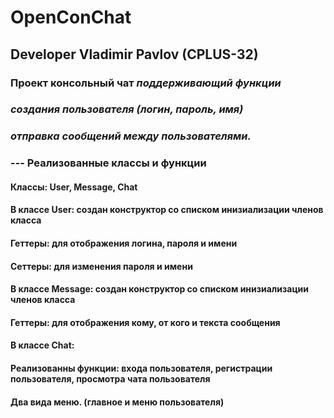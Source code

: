 # OpenConChat

## Developer Vladimir Pavlov (CPLUS-32)

### Проект консольный чат _поддерживающий функции_
### _создания пользователя (логин, пароль, имя)_ 
### _отправка сообщений между пользователями._

### --- Реализованные классы и функции
#### Классы: User, Message, Chat
#### В классе User: создан конструктор со списком инизиализации членов класса
#### Геттеры: для отображения логина, пароля и имени
#### Сеттеры: для изменения пароля и имени
#### В классе Message: создан конструктор со списком инизиализации членов класса
#### Геттеры: для отображения кому, от кого и текста сообщения
#### В классе Chat: 
#### Реализованны функции: входа пользователя, регистрации пользователя, просмотра чата пользователя
#### Два вида меню. (главное и меню пользователя)
